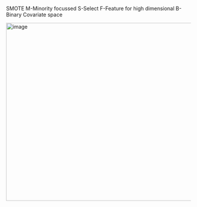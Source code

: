 
SMOTE M-Minority focussed S-Select F-Feature for high dimensional B-Binary Covariate space

<img width="1036" height="487" alt="image" src="https://github.com/user-attachments/assets/e321de38-ae4f-44d3-8fdc-c7cf7f26eea8" />
